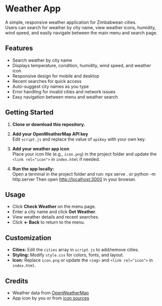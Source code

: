 # Weather App

A simple, responsive weather application for Zimbabwean cities.  
Users can search for weather by city name, view weather icons, humidity, wind speed, and easily navigate between the main menu and search page.

## Features

- Search weather by city name
- Displays temperature, condition, humidity, wind speed, and weather icon
- Responsive design for mobile and desktop
- Recent searches for quick access
- Auto-suggest city names as you type
- Error handling for invalid cities and network issues
- Easy navigation between menu and weather search

## Getting Started

1. **Clone or download this repository.**
2. **Add your OpenWeatherMap API key**  
   Edit `script.js` and replace the value of `apiKey` with your own key.

3. **Add your weather app icon**  
   Place your icon file (e.g., `icon.png`) in the project folder and update the `<link rel="icon">` in `index.html` if needed.

4. **Run the app locally:**  
   Open a terminal in the project folder and run:
   npx serve .
   or
   python -m http.server
   Then open [http://localhost:3000](http://localhost:3000) in your browser.

## Usage

- Click **Check Weather** on the menu page.
- Enter a city name and click **Get Weather**.
- View weather details and recent searches.
- Click **← Back** to return to the menu.

## Customization

- **Cities:** Edit the `cities` array in `script.js` to add/remove cities.
- **Styling:** Modify `style.css` for colors, fonts, and layout.
- **Icon:** Replace `icon.png` or update the `<img>` and `<link rel="icon">` in `index.html`.

## Credits

- Weather data from [OpenWeatherMap](https://openweathermap.org/)
- App icon by you or from [icon sources](https://www.flaticon.com/)
